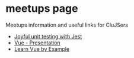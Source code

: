 # meetups page

Meetups information and useful links for CluJSers

- [Joyful unit testing with Jest](https://github.com/cluj-javascripters/meetups/blob/master/joyful-unit-testing-with-jest.md)
- [Vue - Presentation](https://github.com/cluj-javascripters/meetups/blob/master/vue.md)
- [Learn Vue by Example](https://github.com/cluj-javascripters/meetups/blob/master/learn-vue-by-example.md)
